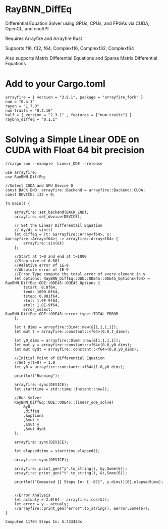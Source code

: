 # RayBNN_DiffEq
Differential Equation Solver using GPUs, CPUs, and FPGAs via CUDA, OpenCL, and oneAPI

Requires Arrayfire and Arrayfire Rust

Supports f16, f32, f64, Complexf16, Complexf32, Complexf64

Also supports Matrix Differential Equations and Sparse Matrix Differential Equations

# Add to your Cargo.toml
```
arrayfire = { version = "3.8.1", package = "arrayfire_fork" }
num = "0.4.1"
rayon = "1.7.0"
num-traits = "0.2.16"
half = { version = "2.3.1" , features = ["num-traits"] }
raybnn_diffeq = "0.1.1"
```

# Solving a Simple Linear ODE on CUDA with Float 64 bit precision

```
//cargo run --example  Linear_ODE --release

use arrayfire;
use RayBNN_DiffEq;

//Select CUDA and GPU Device 0
const BACK_END: arrayfire::Backend = arrayfire::Backend::CUDA;
const DEVICE: i32 = 0;

fn main() {

	arrayfire::set_backend(BACK_END);
	arrayfire::set_device(DEVICE);

	// Set the Linear Differentail Equation
	// dy/dt = sin(t)
	let diffeq = |t: &arrayfire::Array<f64>, y: &arrayfire::Array<f64>| -> arrayfire::Array<f64> {
		arrayfire::sin(&t) 
	};

	//Start at t=0 and end at t=1000
	//Step size of 0.001
	//Relative error of 1E-9
	//Absolute error of 1E-9
	//Error Type compute the total error of every element in y
	let options: RayBNN_DiffEq::ODE::ODE45::ODE45_Options<f64> = RayBNN_DiffEq::ODE::ODE45::ODE45_Options {
		tstart: 0.0f64,
		tend: 1000.0f64,
		tstep: 0.001f64,
		rtol: 1.0E-9f64,
	    atol: 1.0E-9f64,
		error_select: RayBNN_DiffEq::ODE::ODE45::error_type::TOTAL_ERROR
	};

	let t_dims = arrayfire::Dim4::new(&[1,1,1,1]);
	let mut t = arrayfire::constant::<f64>(0.0,t_dims);

	let y0_dims = arrayfire::Dim4::new(&[1,1,1,1]);
	let mut y = arrayfire::constant::<f64>(0.0,y0_dims);
	let mut dydt = arrayfire::constant::<f64>(0.0,y0_dims);

	//Initial Point of Differential Equation
	//Set y(t=0) = 1.0
	let y0 = arrayfire::constant::<f64>(1.0,y0_dims);

	println!("Running");

	arrayfire::sync(DEVICE);
	let starttime = std::time::Instant::now();

	//Run Solver
	RayBNN_DiffEq::ODE::ODE45::linear_ode_solve(
		&y0
		,diffeq
		,&options
		,&mut t
		,&mut y
		,&mut dydt
	);

	arrayfire::sync(DEVICE);

	let elapsedtime = starttime.elapsed();
	
	arrayfire::sync(DEVICE);

	arrayfire::print_gen("y".to_string(), &y,Some(6));
	arrayfire::print_gen("t".to_string(), &t,Some(6));

	println!("Computed {} Steps In: {:.6?}", y.dims()[0],elapsedtime);


	//Error Analysis
	let actualy = 2.0f64 - arrayfire::cos(&t);
	let error = y - actualy;
	//arrayfire::print_gen("error".to_string(), &error,Some(6));
}
```

```
Computed 11704 Steps In: 5.733483s
```








